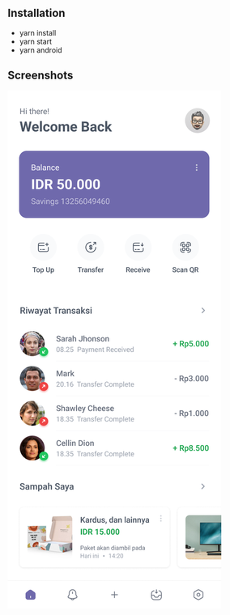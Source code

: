 ## Installation
- yarn install
- yarn start
- yarn android

## Screenshots
<img src="screenshot.png">